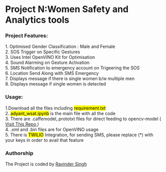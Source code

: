 # Project N:Women Safety and Analytics tools
<h3>Project Features:</h3>
1. Optimised Gender Classification : Male and Female<br>
2. SOS Trigger on Specific Gestures<br>
3. Uses Intel OpenVINO Kit for Optimisation<br>
4. Sound Alarming on Gesture Activation<br>
5. SMS Notification to emergency account on Trigeering the SOS<br>
6. Location Send Along with SMS Emergency<br>
7. Displays message if there is single women b/w multiple men<br>
8. Displays message if single women is detected<br>

<h3>Usage:</h3>
1.Download all the files including <mark>requirement.txt</mark><br>
2. <mark>adyant_wsat.ipynb</mark> is the main file with all the code<br>
3. There are .caffemodel,.prototxt files for direct feeding to opencv-model ( <a href="https://github.com/whoravinder/women-safety-tools"> Visit This Repo </a>)<br>
4. .xml and .bin files are for OpenVINO usage <br>
5. There is <mark>TWILIO</mark> Integration, for sending SMS, please replace (*) with your keys in order to avail that feature 
<h3>Authorship</h3>
The Project is coded by <a href="https://www.instagram.com/who.ravinder">Ravinder Singh </a>
                          



